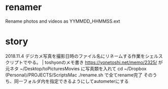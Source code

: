 # renamer
Rename photos and videos as YYMMDD_HHMMSS.ext

# story
2018.11.4
デジカメ写真を撮影日時のファイル名にリネームする作業をシェルスクリプトでやる。 | toshyonのメモ書き
https://yonetoshi.net/memo/2325/
が元ネタ
~/Desktop/toPicturesMovies
に写真類を入れて
cd ~/Dropbox (Personal)/PROJECTS/ScriptsMac
./rename.sh
で全てrename完了
そのうち、同一フォルダ内を指定できるようにしてautometerにする

